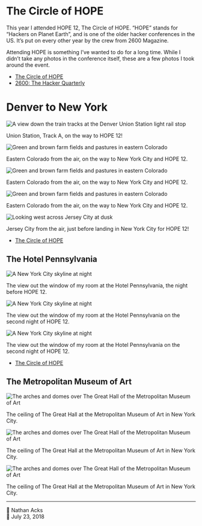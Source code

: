 # The Circle of HOPE

This year I attended HOPE 12, The Circle of HOPE. “HOPE” stands for “Hackers on Planet Earth”, and is one of the older hacker conferences in the US. It’s put on every other year by the crew from 2600 Magazine.

Attending HOPE is something I’ve wanted to do for a long time. While I didn’t take any photos in the conference itself, these are a few photos I took around the event.

* [The Circle of HOPE](https://xii.hope.net/)
* [2600: The Hacker Quarterly](https://www.2600.com/)

# Denver to New York

![A view down the train tracks at the Denver Union Station light rail stop](assets/2018-07-23-the-circle-of-hope-01.webp)

Union Station, Track A, on the way to HOPE 12!

![Green and brown farm fields and pastures in eastern Colorado](assets/2018-07-23-the-circle-of-hope-02.webp)

Eastern Colorado from the air, on the way to New York City and HOPE 12.

![Green and brown farm fields and pastures in eastern Colorado](assets/2018-07-23-the-circle-of-hope-03.webp)

Eastern Colorado from the air, on the way to New York City and HOPE 12.

![Green and brown farm fields and pastures in eastern Colorado](assets/2018-07-23-the-circle-of-hope-04.webp)

Eastern Colorado from the air, on the way to New York City and HOPE 12.

![Looking west across Jersey City at dusk](../photography/assets/2018-07-19-blade-runner.webp)

Jersey City from the air, just before landing in New York City for HOPE 12!

* [The Circle of HOPE](https://xii.hope.net/)

## The Hotel Pennsylvania

![A New York City skyline at night](assets/2018-07-23-the-circle-of-hope-06.webp)

The view out the window of my room at the Hotel Pennsylvania, the night before HOPE 12.

![A New York City skyline at night](../photography/assets/2018-07-22-cyberpunk-nights.webp)

The view out the window of my room at the Hotel Pennsylvania on the second night of HOPE 12.

![A New York City skyline at night](assets/2018-07-23-the-circle-of-hope-08.webp)

The view out the window of my room at the Hotel Pennsylvania on the second night of HOPE 12.

* [The Circle of HOPE](https://xii.hope.net/)

## The Metropolitan Museum of Art

![The arches and domes over The Great Hall of the Metropolitan Museum of Art](assets/2018-07-23-the-circle-of-hope-09.webp)

The ceiling of The Great Hall at the Metropolitan Museum of Art in New York City.

![The arches and domes over The Great Hall of the Metropolitan Museum of Art](../photography/assets/2018-07-23-the-great-hall-of-the-met.webp)

The ceiling of The Great Hall at the Metropolitan Museum of Art in New York City.

![The arches and domes over The Great Hall of the Metropolitan Museum of Art](assets/2018-07-23-the-circle-of-hope-11.webp)

The ceiling of The Great Hall at the Metropolitan Museum of Art in New York City.

- - - -

<span aria-hidden="true">👤</span> Nathan Acks  
<span aria-hidden="true">📅</span> July 23, 2018
